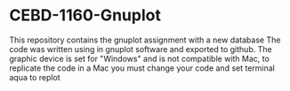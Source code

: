 # CEBD-1160-Gnuplot
This repository contains the gnuplot assignment with a new database
The code was written using in gnuplot software and exported to github.
The graphic device is set for "Windows" and is not compatible with Mac, to replicate the code in
a Mac you must change your code and set terminal aqua to replot
